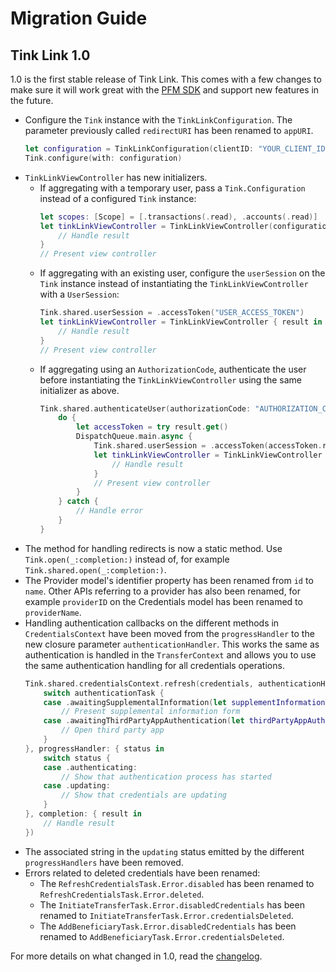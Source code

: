 # Migration Guide

## Tink Link 1.0 
1.0 is the first stable release of Tink Link. This comes with a few changes to make sure it will work great with the [PFM SDK](https://docs.tink.com/resources/pfm-sdk-ios/overview) and support new features in the future. 

- Configure the `Tink` instance with the `TinkLinkConfiguration`. The parameter previously called `redirectURI`  has been renamed to `appURI`.
    ```swift
    let configuration = TinkLinkConfiguration(clientID: "YOUR_CLIENT_ID", appURI: URL(string: "myapp://callback")!)
    Tink.configure(with: configuration)
    ```
- `TinkLinkViewController` has new initializers.
    - If aggregating with a temporary user, pass a `Tink.Configuration` instead of a configured `Tink` instance:
        ```swift
        let scopes: [Scope] = [.transactions(.read), .accounts(.read)]
        let tinkLinkViewController = TinkLinkViewController(configuration: configuration, market: "SE", scopes: scopes) { result in
            // Handle result
        }
        // Present view controller
        ```
    - If aggregating with an existing user, configure the `userSession` on the `Tink` instance instead of instantiating the `TinkLinkViewController` with a `UserSession`:
        ```swift
        Tink.shared.userSession = .accessToken("USER_ACCESS_TOKEN")
        let tinkLinkViewController = TinkLinkViewController { result in
            // Handle result
        }
        // Present view controller
        ```
    - If aggregating using an `AuthorizationCode`, authenticate the user before instantiating the `TinkLinkViewController` using the same initializer as above.
        ```swift
        Tink.shared.authenticateUser(authorizationCode: "AUTHORIZATION_CODE") { result in
            do {
                let accessToken = try result.get()
                DispatchQueue.main.async {
                    Tink.shared.userSession = .accessToken(accessToken.rawValue)
                    let tinkLinkViewController = TinkLinkViewController { result in
                        // Handle result
                    }
                    // Present view controller
                }
            } catch {
                // Handle error
            }
        }
        ```
- The method for handling redirects is now a static method. Use `Tink.open(_:completion:)` instead of, for example `Tink.shared.open(_:completion:)`.
- The Provider model's identifier property has been renamed from `id` to `name`. Other APIs referring to a provider has also been renamed, for example `providerID` on the Credentials model has been renamed to `providerName`.
- Handling authentication callbacks on the different methods in `CredentialsContext` have been moved from the `progressHandler` to the new closure parameter `authenticationHandler`. This works the same as authentication is handled in the `TransferContext` and allows you to use the same authentication handling for all credentials operations. 
    ```swift
    Tink.shared.credentialsContext.refresh(credentials, authenticationHandler: { authenticationTask in
        switch authenticationTask {
        case .awaitingSupplementalInformation(let supplementInformationTask):
            // Present supplemental information form
        case .awaitingThirdPartyAppAuthentication(let thirdPartyAppAuthenticationTask):
            // Open third party app
        }
    }, progressHandler: { status in
        switch status {
        case .authenticating:
            // Show that authentication process has started
        case .updating:
            // Show that credentials are updating
        }
    }, completion: { result in
        // Handle result
    })
    ```
- The associated string in the `updating` status emitted by the different `progressHandlers` have been removed.  
- Errors related to deleted credentials have been renamed:
    - The `RefreshCredentialsTask.Error.disabled` has been renamed to `RefreshCredentialsTask.Error.deleted`.
    - The `InitiateTransferTask.Error.disabledCredentials` has been renamed to `InitiateTransferTask.Error.credentialsDeleted`.
    - The `AddBeneficiaryTask.Error.disabledCredentials` has been renamed to `AddBeneficiaryTask.Error.credentialsDeleted`.

For more details on what changed in 1.0, read the [changelog](https://github.com/tink-ab/tink-link-ios/releases/tag/1.0.0).
